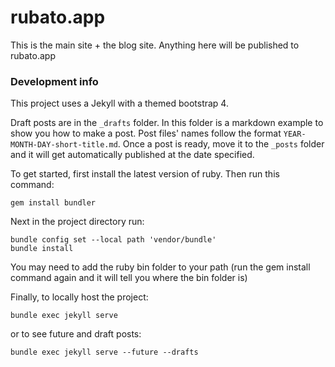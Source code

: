 # rubato.app

This is the main site + the blog site. Anything here will be published to rubato.app

### Development info

This project uses a Jekyll with a themed bootstrap 4.

Draft posts are in the `_drafts` folder. In this folder is a markdown example to show you how to make a post. Post files' names follow the format `YEAR-MONTH-DAY-short-title.md`. Once a post is ready, move it to the `_posts` folder and it will get automatically published at the date specified.

To get started, first install the latest version of ruby. Then run this command:

```shell
gem install bundler
```

Next in the project directory run:

```
bundle config set --local path 'vendor/bundle'
bundle install
```

You may need to add the ruby bin folder to your path (run the gem install command again and it will tell you where the bin folder is)

Finally, to locally host the project:

```
bundle exec jekyll serve
```

or to see future and draft posts:

```
bundle exec jekyll serve --future --drafts
```
